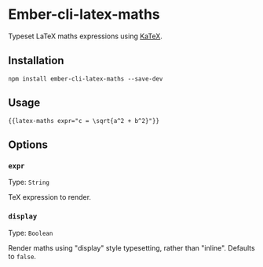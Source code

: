 # Ember-cli-latex-maths

Typeset LaTeX maths expressions using [KaTeX](http://khan.github.io/KaTeX/).


## Installation

    npm install ember-cli-latex-maths --save-dev


## Usage

    {{latex-maths expr="c = \sqrt{a^2 + b^2}"}}


## Options

### `expr`

Type: `String`

TeX expression to render.


### `display`

Type: `Boolean`

Render maths using "display" style typesetting, rather than "inline". Defaults to `false`.
